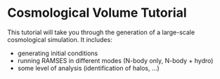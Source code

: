 # Cosmological Volume Tutorial

This tutorial will take you through the generation of a large-scale
cosmological simulation. It includes: 
- generating initial conditions
- running RAMSES in different modes (N-body only, N-body + hydro)
- some level of analysis (identification of halos, ...)

